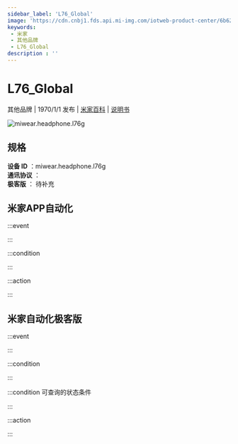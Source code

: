 ```yaml
---
sidebar_label: 'L76_Global'
image: 'https://cdn.cnbj1.fds.api.mi-img.com/iotweb-product-center/6b626566678a1e5b1b21f4784e4a7db5_1650012468303.png?GalaxyAccessKeyId=AKVGLQWBOVIRQ3XLEW&Expires=9223372036854775807&Signature=rA3qdqNsZWFYtsOpahT6CQQrhOY='
keywords: 
 - 米家
 - 其他品牌
 - L76_Global
description : ''
---
```

# L76_Global

其他品牌 | 1970/1/1 发布 | [米家百科](https://home.mi.com/webapp/content/baike/product/index.html?model=miwear.headphone.l76g) | [说明书](https://home.mi.com/views/introduction.html?model=miwear.headphone.l76g&region=cn)

![miwear.headphone.l76g](https://cdn.cnbj1.fds.api.mi-img.com/iotweb-product-center/6b626566678a1e5b1b21f4784e4a7db5_1650012468303.png?GalaxyAccessKeyId=AKVGLQWBOVIRQ3XLEW&Expires=9223372036854775807&Signature=rA3qdqNsZWFYtsOpahT6CQQrhOY=)

## 规格  
> 
**设备 ID** ：miwear.headphone.l76g  
**通讯协议** ：  
**极客版**  ： 待补充 


## 米家APP自动化  

:::event  

:::

:::condition  

:::

:::action   

:::

## 米家自动化极客版  

:::event  

:::

:::condition  

:::

:::condition 可查询的状态条件  

:::

:::action  

:::

        
